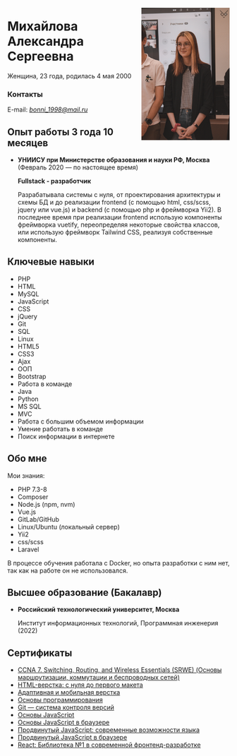 <style lang="css">img{width:200px;float:right}</style>

![Моя фотография](src/assets/NxcQR6VIBiA.jpg)

# Михайлова Александра Сергеевна

Женщина, 23 года, родилась 4 мая 2000

### Контакты

E-mail: <i>bonni_1998@mail.ru</i>

## Опыт работы 3 года 10 месяцев

- **УНИИСУ при Министерстве образования и науки РФ, Москва** (Февраль 2020 — по настоящее время)

  **Fullstack - разработчик**

  Разрабатывала системы с нуля, от проектирования архитектуры и схемы БД и до реализации frontend (с помощью html,
  css/scss, jquery или vue.js) и backend (c помощью php и фреймворка Yii2). В последнее время при реализации frontend
  использую компоненты фреймворка vuetify, переопределяя некоторые свойства классов, или использую фреймворк Tailwind
  CSS, реализуя собственные компоненты.

## Ключевые навыки

- PHP
- HTML
- MySQL
- JavaScript
- CSS
- jQuery
- Git
- SQL
- Linux
- HTML5
- CSS3
- Ajax
- ООП
- Bootstrap
- Работа в команде
- Java
- Python
- MS SQL
- MVC
- Работа с большим объемом информации
- Умение работать в команде
- Поиск информации в интернете

## Обо мне

Мои знания:

- PHP 7.3-8
- Composer
- Node.js (npm, nvm)
- Vue.js
- GitLab/GitHub
- Linux/Ubuntu (локальный сервер)
- Yii2
- css/scss
- Laravel

В процессе обучения работала с Docker, но опыта разработки с ним нет, так как на работе он не использовался.

## Высшее образование (Бакалавр)

- **Российский технологический университет, Москва**

  Институт информационных технологий, Программная инженерия (2022)

## Сертификаты

- [CCNA 7. Switching, Routing, and Wireless Essentials (SRWE) (Основы маршрутизации, коммутации и беспроводных сетей)](public/documents/certificates/-OST-2-MIREA-IKBO-certificate.pdf)
- [HTML-верстка: с нуля до первого макета](public/documents/certificates/certificate-html-layout-from-scratch-to-first-layout.pdf)
- [Адаптивная и мобильная верстка](public/documents/certificates/certificate-adaptive-and-mobile-layout.pdf)
- [Основы программирования](public/documents/certificates/certificate-basics-of-programming.pdf)
- [Git — система контроля версий](public/documents/certificates/certificate-git-version-control-system.pdf)
- [Основы JavaScript](public/documents/certificates/certificate-basics-of-javascript.pdf)
- [Основы JavaScript в браузере](public/documents/certificates/certificate-basics-of-javascript-in-browser.pdf)
- [Продвинутый JavaScript: современные возможности языка](public/documents/certificates/certificate-advanced-javascript-modern-language-features.pdf)
- [Продвинутый JavaScript в браузере](public/documents/certificates/certificate-advanced-javascript-in-browser.pdf)
- [React: Библиотека №1 в современной фронтенд-разработке](public/documents/certificates/certificate-react-1-library-in-modern-frontend-development.pdf)
